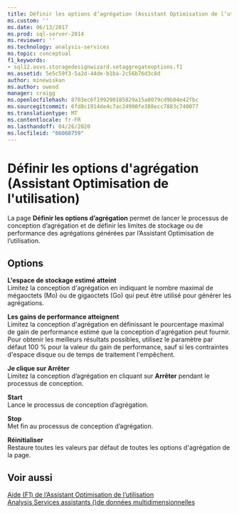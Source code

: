 ```yaml
---
title: Définir les options d’agrégation (Assistant Optimisation de l’utilisation) | Microsoft Docs
ms.custom: ''
ms.date: 06/13/2017
ms.prod: sql-server-2014
ms.reviewer: ''
ms.technology: analysis-services
ms.topic: conceptual
f1_keywords:
- sql12.asvs.storagedesignwizard.setaggregateoptions.f1
ms.assetid: 5e5c59f3-5a2d-44de-b1ba-2c56b76d3c8d
author: minewiskan
ms.author: owend
manager: craigg
ms.openlocfilehash: 8703ec6f199290185829a15a0079cd9b04e42fbc
ms.sourcegitcommit: 6fd8c1914de4c7ac24900fe388ecc7883c740077
ms.translationtype: MT
ms.contentlocale: fr-FR
ms.lasthandoff: 04/26/2020
ms.locfileid: "66068759"
---
```

# <a name="set-aggregation-options-usage-based-optimization-wizard"></a>Définir les options d'agrégation (Assistant Optimisation de l'utilisation)
  La page **Définir les options d’agrégation** permet de lancer le processus de conception d’agrégation et de définir les limites de stockage ou de performance des agrégations générées par l’Assistant Optimisation de l’utilisation.  
  
## <a name="options"></a>Options  
 **L'espace de stockage estimé atteint**  
 Limitez la conception d'agrégation en indiquant le nombre maximal de mégaoctets (Mo) ou de gigaoctets (Go) qui peut être utilisé pour générer les agrégations.  
  
 **Les gains de performance atteignent**  
 Limitez la conception d'agrégation en définissant le pourcentage maximal de gain de performance estimé que la conception d'agrégation peut fournir. Pour obtenir les meilleurs résultats possibles, utilisez le paramètre par défaut 100 % pour la valeur du gain de performance, sauf si les contraintes d'espace disque ou de temps de traitement l'empêchent.  
  
 **Je clique sur Arrêter**  
 Limitez la conception d’agrégation en cliquant sur **Arrêter** pendant le processus de conception.  
  
 **Start**  
 Lance le processus de conception d’agrégation.  
  
 **Stop**  
 Met fin au processus de conception d’agrégation.  
  
 **Réinitialiser**  
 Restaure toutes les valeurs par défaut de toutes les options d'agrégation de la page.  
  
## <a name="see-also"></a>Voir aussi  
 [Aide (F1) de l’Assistant Optimisation de l’utilisation](usage-based-optimization-wizard-f1-help.md)   
 [Analysis Services assistants &#40;&#41;de données multidimensionnelles](analysis-services-wizards-multidimensional-data.md)  
  
  
